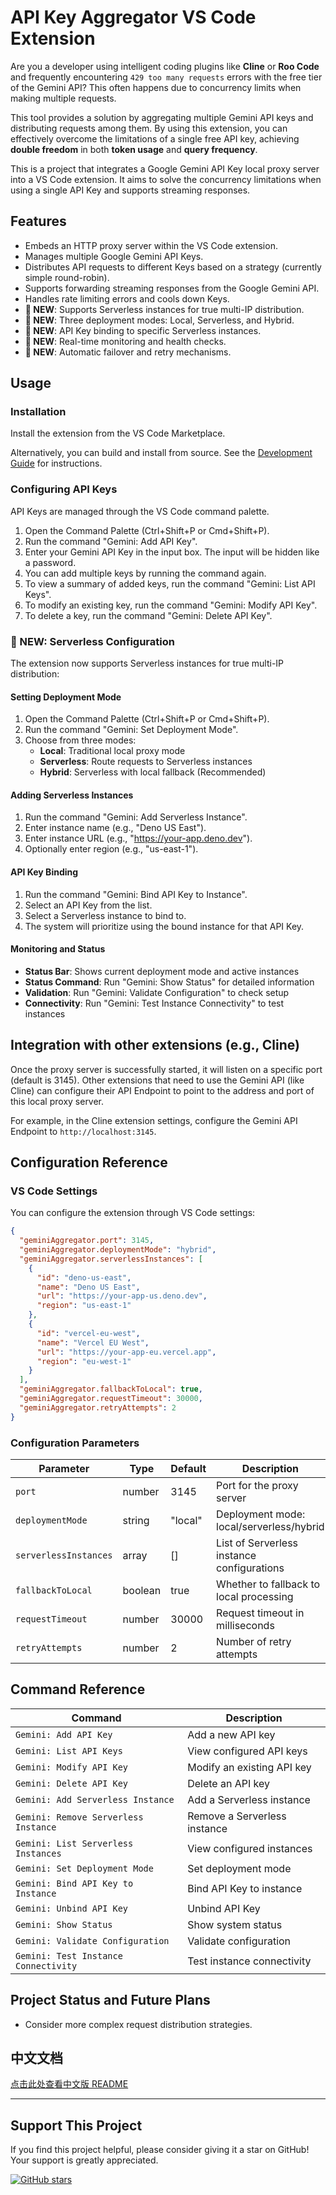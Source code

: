 # API Key Aggregator VS Code Extension

Are you a developer using intelligent coding plugins like **Cline** or **Roo Code** and frequently encountering `429 too many requests` errors with the free tier of the Gemini API? This often happens due to concurrency limits when making multiple requests.

This tool provides a solution by aggregating multiple Gemini API keys and distributing requests among them. By using this extension, you can effectively overcome the limitations of a single free API key, achieving **double freedom** in both **token usage** and **query frequency**.

This is a project that integrates a Google Gemini API Key local proxy server into a VS Code extension. It aims to solve the concurrency limitations when using a single API Key and supports streaming responses.

## Features

*   Embeds an HTTP proxy server within the VS Code extension.
*   Manages multiple Google Gemini API Keys.
*   Distributes API requests to different Keys based on a strategy (currently simple round-robin).
*   Supports forwarding streaming responses from the Google Gemini API.
*   Handles rate limiting errors and cools down Keys.
*   **🌟 NEW**: Supports Serverless instances for true multi-IP distribution.
*   **🌟 NEW**: Three deployment modes: Local, Serverless, and Hybrid.
*   **🌟 NEW**: API Key binding to specific Serverless instances.
*   **🌟 NEW**: Real-time monitoring and health checks.
*   **🌟 NEW**: Automatic failover and retry mechanisms.

## Usage

### Installation

Install the extension from the VS Code Marketplace.

Alternatively, you can build and install from source. See the [Development Guide](DEVELOPMENT.md) for instructions.

### Configuring API Keys

API Keys are managed through the VS Code command palette.

1.  Open the Command Palette (Ctrl+Shift+P or Cmd+Shift+P).
2.  Run the command "Gemini: Add API Key".
3.  Enter your Gemini API Key in the input box. The input will be hidden like a password.
4.  You can add multiple keys by running the command again.
5.  To view a summary of added keys, run the command "Gemini: List API Keys".
6.  To modify an existing key, run the command "Gemini: Modify API Key".
7.  To delete a key, run the command "Gemini: Delete API Key".

### 🌟 NEW: Serverless Configuration

The extension now supports Serverless instances for true multi-IP distribution:

#### Setting Deployment Mode

1. Open the Command Palette (Ctrl+Shift+P or Cmd+Shift+P).
2. Run the command "Gemini: Set Deployment Mode".
3. Choose from three modes:
   - **Local**: Traditional local proxy mode
   - **Serverless**: Route requests to Serverless instances
   - **Hybrid**: Serverless with local fallback (Recommended)

#### Adding Serverless Instances

1. Run the command "Gemini: Add Serverless Instance".
2. Enter instance name (e.g., "Deno US East").
3. Enter instance URL (e.g., "https://your-app.deno.dev").
4. Optionally enter region (e.g., "us-east-1").

#### API Key Binding

1. Run the command "Gemini: Bind API Key to Instance".
2. Select an API Key from the list.
3. Select a Serverless instance to bind to.
4. The system will prioritize using the bound instance for that API Key.

#### Monitoring and Status

- **Status Bar**: Shows current deployment mode and active instances
- **Status Command**: Run "Gemini: Show Status" for detailed information
- **Validation**: Run "Gemini: Validate Configuration" to check setup
- **Connectivity**: Run "Gemini: Test Instance Connectivity" to test instances

## Integration with other extensions (e.g., Cline)

Once the proxy server is successfully started, it will listen on a specific port (default is 3145). Other extensions that need to use the Gemini API (like Cline) can configure their API Endpoint to point to the address and port of this local proxy server.

For example, in the Cline extension settings, configure the Gemini API Endpoint to `http://localhost:3145`.

## Configuration Reference

### VS Code Settings

You can configure the extension through VS Code settings:

```json
{
  "geminiAggregator.port": 3145,
  "geminiAggregator.deploymentMode": "hybrid",
  "geminiAggregator.serverlessInstances": [
    {
      "id": "deno-us-east",
      "name": "Deno US East",
      "url": "https://your-app-us.deno.dev",
      "region": "us-east-1"
    },
    {
      "id": "vercel-eu-west",
      "name": "Vercel EU West",
      "url": "https://your-app-eu.vercel.app",
      "region": "eu-west-1"
    }
  ],
  "geminiAggregator.fallbackToLocal": true,
  "geminiAggregator.requestTimeout": 30000,
  "geminiAggregator.retryAttempts": 2
}
```

### Configuration Parameters

| Parameter | Type | Default | Description |
|-----------|------|---------|-------------|
| `port` | number | 3145 | Port for the proxy server |
| `deploymentMode` | string | "local" | Deployment mode: local/serverless/hybrid |
| `serverlessInstances` | array | [] | List of Serverless instance configurations |
| `fallbackToLocal` | boolean | true | Whether to fallback to local processing |
| `requestTimeout` | number | 30000 | Request timeout in milliseconds |
| `retryAttempts` | number | 2 | Number of retry attempts |

## Command Reference

| Command | Description |
|---------|-------------|
| `Gemini: Add API Key` | Add a new API key |
| `Gemini: List API Keys` | View configured API keys |
| `Gemini: Modify API Key` | Modify an existing API key |
| `Gemini: Delete API Key` | Delete an API key |
| `Gemini: Add Serverless Instance` | Add a Serverless instance |
| `Gemini: Remove Serverless Instance` | Remove a Serverless instance |
| `Gemini: List Serverless Instances` | View configured instances |
| `Gemini: Set Deployment Mode` | Set deployment mode |
| `Gemini: Bind API Key to Instance` | Bind API Key to instance |
| `Gemini: Unbind API Key` | Unbind API Key |
| `Gemini: Show Status` | Show system status |
| `Gemini: Validate Configuration` | Validate configuration |
| `Gemini: Test Instance Connectivity` | Test instance connectivity |

## Project Status and Future Plans

*   Consider more complex request distribution strategies.

## 中文文档

[点击此处查看中文版 README](README.zh-CN.md)

---

## Support This Project

If you find this project helpful, please consider giving it a star on GitHub! Your support is greatly appreciated.

[![GitHub stars](https://img.shields.io/github/stars/JamzYang/api-key-aggregetor?style=social)](https://github.com/JamzYang/api-key-aggregetor)